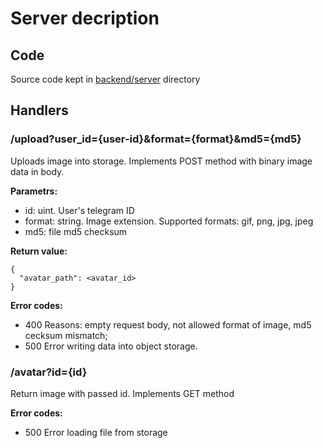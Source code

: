 # Server decription
## Code
Source code kept in [backend/server](../backend/mds) directory

## Handlers

### /upload?user_id={user-id}&format={format}&md5={md5}

Uploads image into storage. Implements POST method with binary image data in body.

**Parametrs:**
- id: uint. User's telegram ID
- format: string. Image extension. Supported formats: gif, png, jpg, jpeg
- md5: file md5 checksum

**Return value:**
```
{
  "avatar_path": <avatar_id>
}
```

**Error codes:**
* 400 Reasons: empty request body, not allowed format of image, md5 cecksum mismatch;
* 500 Error writing data into object storage.

### /avatar?id={id}

Return image with passed id. Implements GET method

**Error codes:**
* 500 Error loading file from storage
